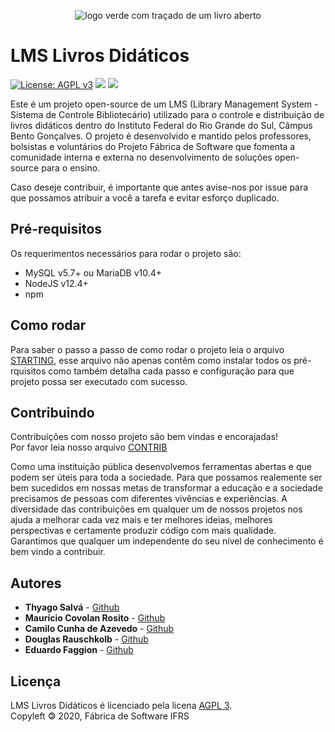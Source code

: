 <p align="center">
<img src="src/assets/icons/logo/Assets.xcassets/AppIcon.appiconset/120.png" alt="logo verde com traçado de um livro aberto">
</p>

# LMS Livros Didáticos
[![License: AGPL v3](https://img.shields.io/badge/License-AGPL%20v3-blue.svg)](https://www.gnu.org/licenses/agpl-3.0)
[![](https://img.shields.io/badge/node->=%20v12.19.0-green)]()
![](https://img.shields.io/github/last-commit/fabsoftwareifrs/ifrs-livros-didaticos)

Este é um projeto open-source de um LMS (Library Management System - Sistema de Controle Bibliotecário) utilizado para o controle e distribuição de livros didáticos dentro do Instituto Federal do Rio Grande do Sul, Câmpus Bento Gonçalves. O projeto é desenvolvido e mantido pelos professores, bolsistas e voluntários do Projeto Fábrica de Software que fomenta a comunidade interna e externa no desenvolvimento de soluções open-source para o ensino.

Caso deseje contribuir, é importante que antes avise-nos por issue para que possamos atribuir a você a tarefa e evitar esforço duplicado. 


## Pré-requisitos
Os requerimentos necessários para rodar o projeto são:
- MySQL v5.7+ ou MariaDB v10.4+
- NodeJS v12.4+
- npm

## Como rodar
Para saber o passo a passo de como rodar o projeto leia o arquivo [STARTING](STARTING.md), esse arquivo não apenas contêm como instalar todos os pré-rquisitos como também detalha cada passo e configuração para que projeto possa ser executado com sucesso.

## Contribuindo
Contribuições com nosso projeto são bem vindas e encorajadas!<br>
Por favor leia nosso arquivo [CONTRIB](CONTRIB.md)

Como uma instituição pública desenvolvemos ferramentas abertas e que podem ser úteis para toda a sociedade. Para que possamos realemente ser bem sucedidos em nossas metas de transformar a educação e a sociedade precisamos de pessoas com diferentes vivências e experiências. A diversidade das contribuições em qualquer um de nossos projetos nos ajuda a melhorar cada vez mais e ter melhores ideias, melhores perspectivas e certamente produzir código com mais qualidade. Garantimos que qualquer um independente do seu nível de conhecimento é bem vindo a contribuir.

## Autores
- **Thyago Salvá** - [Github](https://github.com/Salvah)
- **Maurício Covolan Rosito** - [Github](https://github.com/mauriciorosito)
- **Camilo Cunha de Azevedo** - [Github](https://github.com/Camilotk)
- **Douglas Rauschkolb** - [Github](https://github.com/DouglasRauschkolb)
- **Eduardo Faggion** - [Github](https://github.com/FaggionEduardo)

## Licença

LMS Livros Didáticos é licenciado pela licena [AGPL 3](https://github.com/fabsoftwareifrs/ifrs-livros-didaticos/blob/main/LICENSE).<br>
Copyleft 🄯 2020, Fábrica de Software IFRS